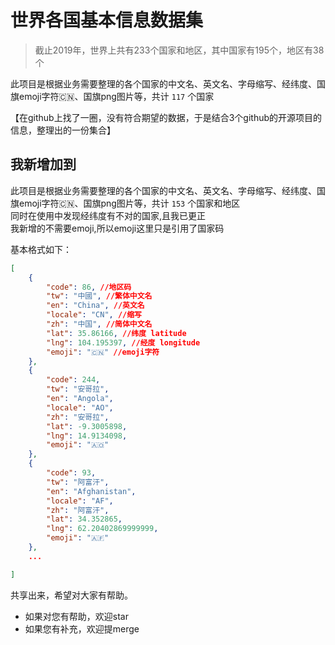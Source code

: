 # 世界各国基本信息数据集
> 截止2019年，世界上共有233个国家和地区，其中国家有195个，地区有38个

此项目是根据业务需要整理的各个国家的中文名、英文名、字母缩写、经纬度、国旗emoji字符🇨🇳、国旗png图片等，共计 `117` 个国家   
 


【在github上找了一圈，没有符合期望的数据，于是结合3个github的开源项目的信息，整理出的一份集合】  

## 我新增加到  
此项目是根据业务需要整理的各个国家的中文名、英文名、字母缩写、经纬度、国旗emoji字符🇨🇳、国旗png图片等，共计 `153` 个国家和地区  
同时在使用中发现经纬度有不对的国家,且我已更正  
我新增的不需要emoji,所以emoji这里只是引用了国家码



基本格式如下：
```json
[
    {
        "code": 86, //地区码
        "tw": "中國", //繁体中文名
        "en": "China", //英文名
        "locale": "CN", //缩写
        "zh": "中国", //简体中文名
        "lat": 35.86166, //纬度 latitude
        "lng": 104.195397, //经度 longitude
        "emoji": "🇨🇳" //emoji字符
    },
    {
        "code": 244,
        "tw": "安哥拉",
        "en": "Angola",
        "locale": "AO",
        "zh": "安哥拉",
        "lat": -9.3005898,
        "lng": 14.9134098,
        "emoji": "🇦🇴"
    },
    {
        "code": 93,
        "tw": "阿富汗",
        "en": "Afghanistan",
        "locale": "AF",
        "zh": "阿富汗",
        "lat": 34.352865,
        "lng": 62.20402869999999,
        "emoji": "🇦🇫"
    },
    ...

]
```



共享出来，希望对大家有帮助。

- 如果对您有帮助，欢迎star
- 如果您有补充，欢迎提merge

